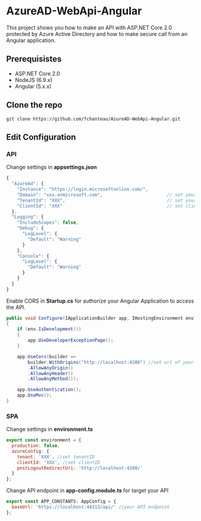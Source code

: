 # AzureAD-WebApi-Angular

This project shows you how to make an API with ASP.NET Core 2.0 protected by Azure Active Directory and how to make secure call from an Angular application.

## Prerequisistes
* ASP.NET Core 2.0
* NodeJS (6.9.x)
* Angular (5.x.x)

## Clone the repo
```
git clone https://github.com/fchanteau/AzureAD-WebApi-Angular.git
```

## Edit Configuration
### API
Change settings in **appsettings.json**
```javascript
{
  "AzureAd": {
    "Instance": "https://login.microsoftonline.com/",
    "Domain": "xxx.onmicrosoft.com",                        // set your domain
    "TenantId": "XXX",                                      // set your tenantID
    "ClientId": "XXX"                                       // set clientId of your AAD application
  },
  "Logging": {
    "IncludeScopes": false,
    "Debug": {
      "LogLevel": {
        "Default": "Warning"
      }
    },
    "Console": {
      "LogLevel": {
        "Default": "Warning"
      }
    }
  }
}
```

Enable CORS in **Startup.cs** for authorize your Angular Application to access the API.
```c#
public void Configure(IApplicationBuilder app, IHostingEnvironment env)
{
    if (env.IsDevelopment())
    {
        app.UseDeveloperExceptionPage();
    }

    app.UseCors(builder =>
        builder.WithOrigins("http://localhost:4200") //set url of your Angular app
        .AllowAnyOrigin()
        .AllowAnyHeader()
        .AllowAnyMethod());

    app.UseAuthentication();
    app.UseMvc();
}
```

### SPA
Change settings in **environment.ts**
```javascript
export const environment = {
  production: false,
  azureConfig: {
    tenant: 'XXX', //set tenantID
    clientId: 'XXX', //set clientID
    postLogoutRedirectUri: 'http://localhost:4200/'
  }
};
```

Change API endpoint in **app-config.module.ts** for target your API
```javascript
export const APP_CONSTANTS: AppConfig = {
  baseUrl: 'https://localhost:44313/api/' //your API endpoint
};
```
